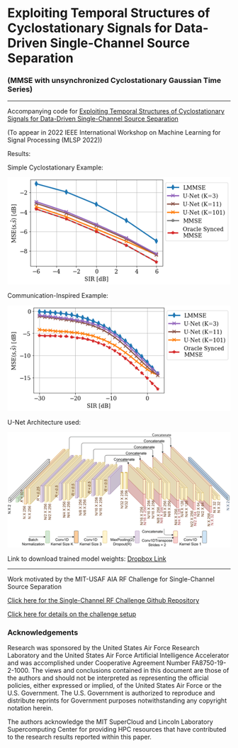 # Exploiting Temporal Structures of Cyclostationary Signals for Data-Driven Single-Channel Source Separation 
### (MMSE with unsynchronized Cyclostationary Gaussian Time Series)
---
Accompanying code for [Exploiting Temporal Structures of Cyclostationary Signals for Data-Driven Single-Channel Source Separation]()

(To appear in 2022 IEEE International Workshop on Machine Learning for Signal Processing (MLSP 2022))

Results:

Simple Cyclostationary Example:

<img src="https://github.com/RFChallenge/SCSS_CSGaussian/raw/main/output/cyclo_sep.png">

Communication-Inspired Example:

<img src="https://github.com/RFChallenge/SCSS_CSGaussian/raw/main/output/comm_sep.png">

U-Net Architecture used:

<img src="https://github.com/RFChallenge/SCSS_CSGaussian/raw/main/output/UNet-MLSP.png" width="1000">

Link to download trained model weights: [Dropbox Link](https://www.dropbox.com/s/szvd2tb6rsvdu44/models.zip?dl=0)

----
Work motivated by the MIT-USAF AIA RF Challenge for Single-Channel Source Separation

[Click here for the Single-Channel RF Challenge Github Repository](https://github.com/RFChallenge/rfchallenge_singlechannel_starter)

[Click here for details on the challenge setup](https://rfchallenge.mit.edu/wp-content/uploads/2021/08/Challenge1_pdf_detailed_description.pdf)


### Acknowledgements
Research was sponsored by the United States Air Force Research Laboratory and the United States Air Force Artificial Intelligence Accelerator and was accomplished under Cooperative Agreement Number FA8750-19-2-1000. The views and conclusions contained in this document are those of the authors and should not be interpreted as representing the official policies, either expressed or implied, of the United States Air Force or the U.S. Government. The U.S. Government is authorized to reproduce and distribute reprints for Government purposes notwithstanding any copyright notation herein.

The authors acknowledge the MIT SuperCloud and Lincoln Laboratory Supercomputing Center for providing HPC resources that have contributed to the research results reported within this paper.
